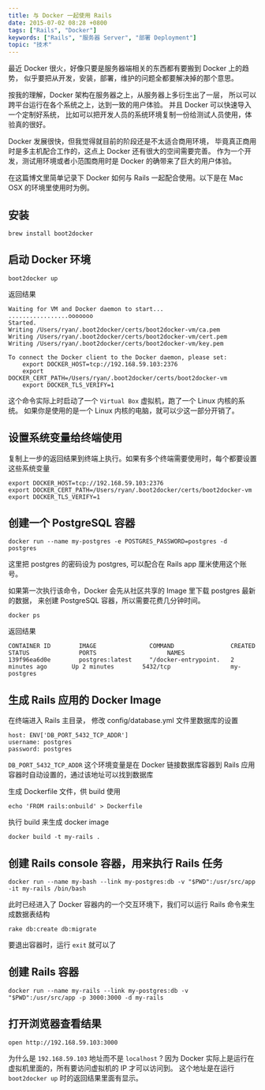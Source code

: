 ```yaml
---
title: 与 Docker 一起使用 Rails
date: 2015-07-02 08:28 +0800
tags: ["Rails", "Docker"]
keywords: ["Rails", "服务器 Server", "部署 Deployment"]
topic: "技术"
---
```


最近 Docker 很火，好像只要是服务器端相关的东西都有要搬到 Docker 上的趋势，
似乎要把从开发，安装，部署，维护的问题全都要解决掉的那个意思。

按我的理解，Docker 架构在服务器之上，从服务器上多衍生出了一层，
所以可以跨平台运行在各个系统之上，达到一致的用户体验。
并且 Docker 可以快速导入一个定制好系统，
比如可以把开发人员的系统环境复制一份给测试人员使用，体验真的很好。

Docker 发展很快，但我觉得就目前的阶段还是不太适合商用环境，
毕竟真正商用时是多主机配合工作的，这点上 Docker 还有很大的空间需要完善。
作为一个开发，测试用环境或者小范围商用时是 Docker 的确带来了巨大的用户体验。

<!-- more -->

在这篇博文里简单记录下 Docker 如何与 Rails 一起配合使用。以下是在 Mac OSX 的环境里使用时为例。


## 安装

    brew install boot2docker

## 启动 Docker 环境

    boot2docker up

返回结果

    Waiting for VM and Docker daemon to start...
    .................ooooooo
    Started.
    Writing /Users/ryan/.boot2docker/certs/boot2docker-vm/ca.pem
    Writing /Users/ryan/.boot2docker/certs/boot2docker-vm/cert.pem
    Writing /Users/ryan/.boot2docker/certs/boot2docker-vm/key.pem

    To connect the Docker client to the Docker daemon, please set:
        export DOCKER_HOST=tcp://192.168.59.103:2376
        export DOCKER_CERT_PATH=/Users/ryan/.boot2docker/certs/boot2docker-vm
        export DOCKER_TLS_VERIFY=1


这个命令实际上时启动了一个 `Virtual Box` 虚拟机，跑了一个 Linux 内核的系统。
如果你是使用的是一个 Linux 内核的电脑，就可以少这一部分开销了。

## 设置系统变量给终端使用

复制上一步的返回结果到终端上执行。如果有多个终端需要使用时，每个都要设置这些系统变量

    export DOCKER_HOST=tcp://192.168.59.103:2376
    export DOCKER_CERT_PATH=/Users/ryan/.boot2docker/certs/boot2docker-vm
    export DOCKER_TLS_VERIFY=1

## 创建一个 PostgreSQL 容器

    docker run --name my-postgres -e POSTGRES_PASSWORD=postgres -d postgres

这里把 postgres 的密码设为 postgres, 可以配合在 Rails app 厘米使用这个账号。

如果第一次执行该命令，Docker 会先从社区共享的 Image 里下载 postgres 最新的数据，
来创建 PostgreSQL 容器，所以需要花费几分钟时间。

    docker ps

返回结果

    CONTAINER ID        IMAGE               COMMAND                CREATED             STATUS              PORTS                    NAMES
    139f96ea6d0e        postgres:latest     "/docker-entrypoint.   2 minutes ago       Up 2 minutes        5432/tcp                 my-postgres

## 生成 Rails 应用的 Docker Image

在终端进入 Rails 主目录，
修改 config/database.yml 文件里数据库的设置

    host: ENV['DB_PORT_5432_TCP_ADDR']
    username: postgres
    password: postgres

`DB_PORT_5432_TCP_ADDR` 这个环境变量是在 Docker 链接数据库容器到 Rails 应用容器时自动设置的，通过该地址可以找到数据库

生成 Dockerfile 文件，供 build 使用

    echo 'FROM rails:onbuild' > Dockerfile

执行 build 来生成 docker image

    docker build -t my-rails .


## 创建 Rails console 容器，用来执行 Rails 任务

    docker run --name my-bash --link my-postgres:db -v "$PWD":/usr/src/app -it my-rails /bin/bash

此时已经进入了 Docker 容器内的一个交互环境下，我们可以运行 Rails 命令来生成数据表结构

    rake db:create db:migrate

要退出容器时，运行 `exit` 就可以了

## 创建 Rails 容器

    docker run --name my-rails --link my-postgres:db -v "$PWD":/usr/src/app -p 3000:3000 -d my-rails

## 打开浏览器查看结果

    open http://192.168.59.103:3000

为什么是 `192.168.59.103` 地址而不是 `localhost` ?
因为 Docker 实际上是运行在虚拟机里面的，所有要访问虚拟机的 IP 才可以访问到。
这个地址是在运行 `boot2docker up` 时的返回结果里面有显示。
